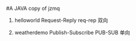 #A JAVA copy of jzmq

1. helloworld 
	Request-Reply
	req-rep
	双向
	
2. weatherdemo
	Publish-Subscribe
	PUB-SUB
	单向